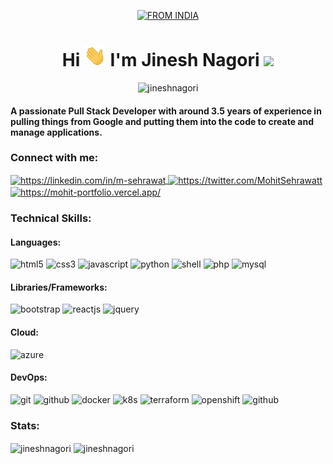 <p align="center">
<a href="#"><img title="FROM INDIA" src="https://img.shields.io/badge/FROM-INDIA-green?colorA=%23FF9933&colorB=%23138808&style=for-the-badge"></a>
</p>
<h1 align="center">
    Hi
    <img src="https://raw.githubusercontent.com/ABSphreak/ABSphreak/master/gifs/Hi.gif" width="35">
    I'm Jinesh Nagori
    <img src="https://camo.githubusercontent.com/d3359cb00ab0b5ed8f2e1fe3fceb4fbaf3b614340f8c0db99c17b9f50b351770/68747470733a2f2f656d6f6a69732e736c61636b6d6f6a69732e636f6d2f656d6f6a69732f696d616765732f313533313834393433302f343234362f626c6f622d73756e676c61737365732e6769663f31353331383439343330" width="35">
</h1>
<p align="center">  <img src="https://komarev.com/ghpvc/?username=jineshnagori" alt="jineshnagori"/></p>

#### A passionate Pull Stack Developer with around 3.5 years of experience in pulling things from Google and putting them into the code to create and manage applications.

### Connect with me:

<p align="left">
    <a href="https://linkedin.com/in/jineshnagori">
        <img align="center" src="https://img.shields.io/badge/LinkedIn-000?style=for-the-badge&logo=linkedin&logoColor=0077B5" alt="https://linkedin.com/in/m-sehrawat" />
    </a>
    <a href="https://twitter.com/jinesh_nagori">
        <img align="center" src="https://img.shields.io/badge/Twitter-000?style=for-the-badge&logo=twitter&logoColor=1DA1F2" alt="https://twitter.com/MohitSehrawatt" />
    </a>
    <a href="https://jineshnagori.in/">
        <img align="center" src="https://img.shields.io/badge/Portfolio-000?style=for-the-badge&logo=ionic&logoColor=18A303" alt="https://mohit-portfolio.vercel.app/" />
    </a>
</p>

### Technical Skills:
#### Languages:
<p>
    <img src="https://img.shields.io/badge/HTML5-000?style=for-the-badge&logo=html5&logoColor=E34F26" alt="html5" />
    <img src="https://img.shields.io/badge/CSS3-000?style=for-the-badge&logo=css3&logoColor=1572B6" alt="css3" />
    <img src="https://img.shields.io/badge/JavaScript-000?style=for-the-badge&logo=javascript&logoColor=F7DF1E" alt="javascript" />
    <img src="https://img.shields.io/badge/Python-000?style=for-the-badge&logo=python&logoColor=ffde57" alt="python" />
    <img src="https://img.shields.io/badge/Shell_Script-000?style=for-the-badge&logo=gnu-bash&logoColor=white" alt="shell" />
    <img src="https://img.shields.io/badge/PHP-000?style=for-the-badge&logo=php&logoColor=777BB4" alt="php" />
    <img src="https://img.shields.io/badge/MySQL-000000?style=for-the-badge&logo=mysql&logoColor=white" alt="mysql" />
</p>

#### Libraries/Frameworks:
<p>
    <img src="https://img.shields.io/badge/Bootstrap-000?style=for-the-badge&logo=bootstrap&logoColor=563D7C" alt="bootstrap" />
    <img src="https://img.shields.io/badge/React-000?style=for-the-badge&logo=react&logoColor=61DAFB" alt="reactjs" />
    <img src="https://img.shields.io/badge/jQuery-000?style=for-the-badge&logo=jquery&logoColor=0769AD" alt="jquery" />
</p>

#### Cloud:
<p>
    <img src="https://img.shields.io/badge/Microsoft_Azure-000?style=for-the-badge&logo=microsoft-azure&logoColor=0089D6" alt="azure" />
</p>

#### DevOps:
<p>
    <img src="https://img.shields.io/badge/Git-000?style=for-the-badge&logo=git&logoColor=f44d27" alt="git" />
    <img src="https://img.shields.io/badge/GitHub-000?style=for-the-badge&logo=github&logoColor=ffffff" alt="github" />
    <img src="https://img.shields.io/badge/docker-%23000.svg?style=for-the-badge&logo=docker&logoColor=0db7ed" alt="docker" />
    <img src="https://img.shields.io/badge/kubernetes-%23000.svg?style=for-the-badge&logo=kubernetes&logoColor=326ce5" alt="k8s" />
    <img src="https://img.shields.io/badge/terraform-%23000.svg?style=for-the-badge&logo=terraform&logoColor=5835CC" alt="terraform" />
    <img src="https://img.shields.io/static/v1?style=for-the-badge&message=RedHat+OpenShift&color=000&logo=Red+Hat+Open+Shift&logoColor=EE0000&label=" alt="openshift" />
    <img src="https://img.shields.io/badge/Prometheus-000?style=for-the-badge&logo=Prometheus&logoColor=E6522C" alt="github" />
</p>

### Stats:

<p>
    <img align="center" src="https://github-readme-stats.vercel.app/api?username=jineshnagori&show_icons=true&include_all_commits=true&count_private=true&hide=issues,contribs&border_radius=0&locale=en&theme=dark" alt="jineshnagori" height="139" />
    <img align="center" src="https://github-readme-stats.vercel.app/api/top-langs/?username=jineshnagori&layout=compact&exclude_repo=Lybrate-Website-Clone-Version-2.0,Lybrate-Website-Clone,Adidas-Clone&hide=Shell&border_radius=0&theme=dark" alt="jineshnagori" height="139" />
</p>
